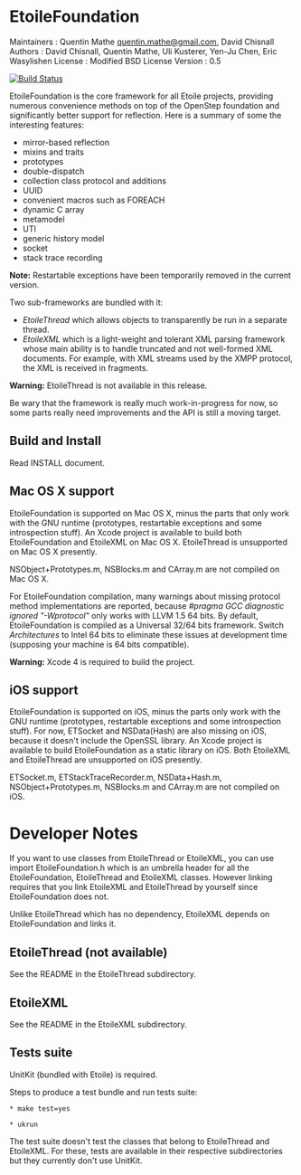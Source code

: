EtoileFoundation
================

Maintainers
: Quentin Mathe <quentin.mathe@gmail.com>, David Chisnall
Authors
: David Chisnall, Quentin Mathe, Uli Kusterer, Yen-Ju Chen, Eric Wasylishen
License
: Modified BSD License
Version
: 0.5

[![Build Status](https://travis-ci.org/etoile/EtoileFoundation.png?branch=master)](https://travis-ci.org/etoile/EtoileFoundation)

EtoileFoundation is the core framework for all Etoile projects, providing numerous convenience methods on top of the OpenStep foundation and significantly better support for reflection. Here is a summary of some the interesting features:

- mirror-based reflection
- mixins and traits
- prototypes
- double-dispatch
- collection class protocol and additions
- UUID
- convenient macros such as FOREACH
- dynamic C array
- metamodel
- UTI
- generic history model
- socket
- stack trace recording

**Note:** Restartable exceptions have been temporarily removed in the current version.

Two sub-frameworks are bundled with it: 

- *EtoileThread* which allows objects to transparently be run in a separate thread. 
- *EtoileXML* which is a light-weight and tolerant XML parsing framework whose main ability is to handle truncated and not well-formed XML documents. For example, with XML streams used by the XMPP protocol, the XML is received in fragments.

**Warning:** EtoileThread is not available in this release.

Be wary that the framework is really much work-in-progress for now, so some parts really need improvements and the API is still a moving target.


Build and Install
-----------------

Read INSTALL document.


Mac OS X support
----------------

EtoileFoundation is supported on Mac OS X, minus the parts that only work with the GNU runtime (prototypes, restartable exceptions and some introspection stuff).
An Xcode project is available to build both EtoileFoundation and EtoileXML on Mac OS X. EtoileThread is unsupported on Mac OS X presently.

NSObject+Prototypes.m, NSBlocks.m and CArray.m are not compiled on Mac OS X.

For EtoileFoundation compilation, many warnings about missing protocol method implementations are reported, because *#pragma GCC diagnostic ignored "-Wprotocol"* only works with LLVM 1.5 64 bits. By default, EtoileFoundation is compiled as a Universal 32/64 bits framework. Switch *Architectures* to Intel 64 bits to eliminate these issues at development time (supposing your machine is 64 bits compatible).

**Warning:** Xcode 4 is required to build the project.

iOS support
-----------

EtoileFoundation is supported on iOS, minus the parts only work with the GNU runtime (prototypes, restartable exceptions and some introspection stuff). For now, ETSocket and NSData(Hash) are also missing  on iOS, because it doesn't include the OpenSSL library.
An Xcode project is available to build EtoileFoundation as a static library on iOS. Both EtoileXML and EtoileThread are unsupported on iOS presently.

ETSocket.m, ETStackTraceRecorder.m, NSData+Hash.m, NSObject+Prototypes.m, NSBlocks.m and CArray.m are not compiled on iOS.


Developer Notes
===============

If you want to use classes from EtoileThread or EtoileXML, you can use import EtoileFoundation.h which is an umbrella header for all the EtoileFoundation, EtoileThread and EtoileXML classes. However linking requires that you link EtoileXML and EtoileThread by yourself since EtoileFoundation does not.

Unlike EtoileThread which has no dependency, EtoileXML depends on EtoileFoundation and links it.


EtoileThread (not available)
----------------------------

See the README in the EtoileThread subdirectory.


EtoileXML
---------

See the README in the EtoileXML subdirectory.


Tests suite
-----------

UnitKit (bundled with Etoile) is required.

Steps to produce a test bundle and run tests suite:

    * make test=yes 

    * ukrun

The test suite doesn't test the classes that belong to EtoileThread and EtoileXML. For these, tests are available in their respective subdirectories but they currently don't use UnitKit.
